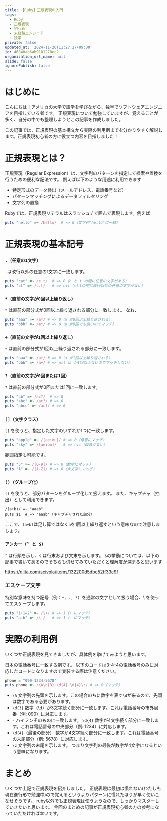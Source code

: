 ```yaml
---
title: 【Ruby】正規表現の入門
tags:
  - Ruby
  - 正規表現
  - 初心者
  - 未経験エンジニア
  - 独学
private: false
updated_at: '2024-11-20T11:27:27+09:00'
id: 46840ab6ab9101278ec2
organization_url_name: null
slide: false
ignorePublish: false
---
```

# はじめに
こんにちは！アメリカの大学で語学を学びながら、独学でソフトウェアエンジニアを目指している者です。
正規表現について勉強していますが、覚えることが多く、自分の中でも整理しようとこの記事を作成しました。

この記事では、正規表現の基本構文から実際の利用例までを分かりやすく解説します。正規表現初心者の方に役立つ内容を目指しました！

# 正規表現とは？
正規表現（Regular Expression）は、文字列のパターンを指定して検索や置換を行うための便利な記法です。
例えば以下のような用途に利用できます

* 特定形式のデータ検出（メールアドレス、電話番号など）
* パターンマッチングによるデータフィルタリング
* 文字列の置換

Rubyでは、正規表現リテラルはスラッシュ / で囲んで表現します。例えば
```Ruby
puts "hello" =~ /hello/  # => 0（文字列"hello"に一致）
```
# 正規表現の基本記号

### `.（任意の1文字）`
`.`は改行以外の任意の1文字に一致します。
```ruby
puts "cat" =~ /c.t/  # => 0（c と t の間に任意の文字がある）
puts "ct" =~ /c.t/   # => nil（cとtの間に改行以外の任意の文字がない）
```

### `*（直前の文字が0回以上繰り返し）`
`*` は直前の部分式が0回以上繰り返される部分に一致します。
なお、
```ruby
puts "aaa" =~ /a*/ # => 0（a が0回以上繰り返される）
puts "bbb" =~ /a*/ # => 0（a が0回でも良いのでマッチ）
```
### `+（直前の文字が1回以上繰り返し）`
`+` は直前の部分式が1回以上繰り返される部分に一致します。
```ruby
puts "aaa" =~ /a+/ # => 0（a が1回以上繰り返される）
puts "bbb" =~ /a+/ # => nil（a が1回以上ないのでマッチしない）
```

### `?（直前の文字が0回または1回）`
`?` は直前の部分式が0回または1回に一致します。
```ruby
puts "ab" =~ /ac?/  # => 0
puts "abc" =~ /ac?/ # => 0
puts "abcc" =~ /ac?/ # => 0
```

### `[]（文字クラス）`
`[]` を使うと、指定した文字のいずれか1つに一致します。
```ruby
puts "apple" =~ /[aeiou]/ # => 0（母音にマッチ）
puts "sky" =~ /[aeiou]/   # => nil（母音がない）
```
範囲指定も可能です。
```ruby
puts "5" =~ /[0-9]/ # => 0（数字にマッチ）
puts "A" =~ /[A-Z]/ # => 0（大文字にマッチ）
```
### `()（グループ化）`
`()` を使うと、部分パターンをグループ化して扱えます。
また、キャプチャ（抽出）として利用できます。
```
/(a+b)/ =~ "aaab"
puts $1  # => "aaab"（キャプチャされた部分）
```
ここで、`(a+b)`は足し算ではなく`a`を1回以上繰り返すという意味なので注意しましょう。

### `アンカー（^ と $）`
`^` は行頭を示し、`$` は行末および文末を示します。
`$`の挙動については、以下の記事で書いてあるのでそちらも併せてみていただくと理解度が深まると思います

https://qiita.com/scivola/items/132200d5dbe52ff33c9f

### エスケープ文字
特別な意味を持つ記号（例：`+, ., *`）を通常の文字として扱う場合、\ を使ってエスケープします。

```ruby
puts "1+1=2" =~ /\+/ # => 1（+ にマッチ）
puts "a.b" =~ /\./   # => 1（. にマッチ）
```


# 実際の利用例 
いくつか正規表現を見てきましたが、具体例を挙げてみようと思います。

日本の電話番号に一致する例です。
以下のコードは3-4-4の電話番号のみに対応したコードになりますので実装する際は注意ください。
```ruby
phone = "090-1234-5678"
puts phone =~ /\A\d{3}-\d{4}-\d{4}\z/ # => 0（マッチ）
```
* `\A`
文字列の先頭を示します。この場合のちに数字を表す`\d`が来るので、先頭は数字である必要があります。
* `\d{3}`
数字（\d）が3文字続く部分に一致します。これは電話番号の市外局番（例: 090）に対応します。
* `-`
ハイフンそのものに一致します。
`\d{4}`
数字が4文字続く部分に一致します。これは電話番号の中央部分（例: 1234）に対応します。
* `\d{4}`（最後の部分）
数字が4文字続く部分に一致します。これは電話番号の末尾部分（例: 5678）に対応します。
* `\z`
文字列の末尾を示します。
つまり文字列の最後が数字が4文字になるという意味になります。

# まとめ
いくつか上記で正規表現を紹介しました。
正規表現は最初は慣れない(わたしも現在進行形で勉強中)ので覚えるというよりパターンに慣れたほうが早く使いこなせそうです。
ruby以外でも正規表現は使うようなので、しっかりマスターしていきたいと思います。
今回のまとめの記事が正規表現初心者の方の参考になっていただければ幸いです。
